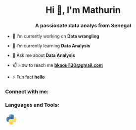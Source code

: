 <h1 align="center">Hi 👋, I'm Mathurin</h1>
<h3 align="center">A passionate data analys from Senegal</h3>

- 🔭 I’m currently working on **Data wrangling**

- 🌱 I’m currently learning **Data Analysis**

- 💬 Ask me about **Data Analysis**

- 📫 How to reach me **bkaoul130@gmail.com**

- ⚡ Fun fact **hello**

<h3 align="left">Connect with me:</h3>
<p align="left">
</p>

<h3 align="left">Languages and Tools:</h3>
<p align="left"> <a href="https://www.python.org" target="_blank" rel="noreferrer"> <img src="https://raw.githubusercontent.com/devicons/devicon/master/icons/python/python-original.svg" alt="python" width="40" height="40"/> </a> </p>
